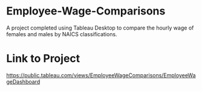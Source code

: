 # Employee-Wage-Comparisons
A project completed using Tableau Desktop to compare the hourly wage of females and males by NAICS classifications.

# Link to Project
https://public.tableau.com/views/EmployeeWageComparisons/EmployeeWageDashboard
